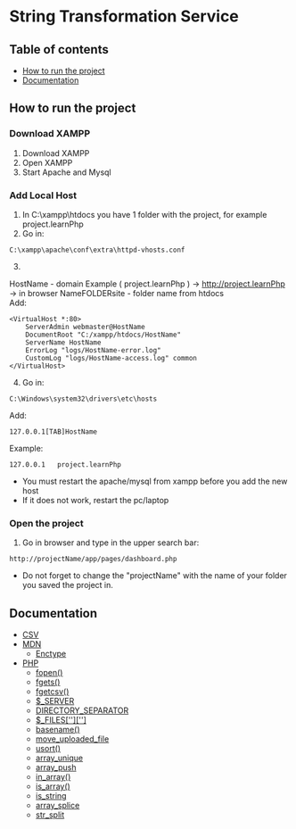 # String Transformation Service    
## Table of contents
- [How to run the project](#how-to-run-the-project)
- [Documentation](#documentation)

## How to run the project
### Download XAMPP
1. Download XAMPP
2. Open XAMPP
3. Start Apache and Mysql
### Add Local Host
1. In C:\xampp\htdocs you have 1 folder with the project, for example project.learnPhp   
2. Go in:   
```
C:\xampp\apache\conf\extra\httpd-vhosts.conf
``` 
3.   
HostName - domain Example ( project.learnPhp ) -> http://project.learnPhp -> in browser
NameFOLDERsite - folder name from htdocs        
Add:    
```
<VirtualHost *:80>
    ServerAdmin webmaster@HostName
    DocumentRoot "C:/xampp/htdocs/HostName"
    ServerName HostName
    ErrorLog "logs/HostName-error.log"
    CustomLog "logs/HostName-access.log" common
</VirtualHost>
```
4. Go in:   
``` 
C:\Windows\system32\drivers\etc\hosts
```
Add:   
```
127.0.0.1[TAB]HostName   
```
Example:   
```
127.0.0.1	project.learnPhp    
``` 
- You must restart the apache/mysql from xampp before you add the new host
- If it does not work, restart the pc/laptop
### Open the project
1. Go in browser and type in the upper search bar:
```
http://projectName/app/pages/dashboard.php
```
- Do not forget to change the "projectName" with the name of your folder you saved the project in.

## Documentation
- [CSV](https://docs.python.org/3/library/csv.html)
- [MDN](https://developer.mozilla.org/en-US/)
    - [Enctype](https://developer.mozilla.org/en-US/docs/Web/API/HTMLFormElement/enctype)
- [PHP]()
    - [fopen()](https://www.php.net/manual/en/function.fopen.php)
    - [fgets()](https://www.php.net/manual/en/function.fgets.php)
    - [fgetcsv()](https://www.php.net/manual/en/function.fgetcsv.php)
    - [$_SERVER](https://www.php.net/reserved.variables.server)
    - [DIRECTORY_SEPARATOR](https://www.php.net/manual/en/dir.constants.php) 
    - [$_FILES['']['']](https://www.php.net/manual/en/reserved.variables.files.php)
    - [basename()](https://www.php.net/manual/en/function.basename.php)
    - [move_uploaded_file](https://www.php.net/manual/en/function.move-uploaded-file.php)
    - [usort()](https://www.php.net/manual/en/function.usort.php)
    - [array_unique](https://www.php.net/manual/en/function.array-unique.php)
    - [array_push](https://www.php.net/manual/en/function.array-push.php)
    - [in_array()](https://www.php.net/manual/en/function.in-array.php)
    - [is_array()](https://www.php.net/manual/en/function.is-array.php)
    - [is_string](https://www.php.net/manual/en/function.is-string.php)
    - [array_splice](https://www.php.net/manual/en/function.array-splice.php)
    - [str_split](https://www.php.net/manual/en/function.str-split.php)









